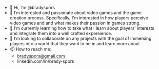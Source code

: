 - 👋 Hi, I’m @bradyspors
- 👀 I’m interested and passionate about video games and the game creation process. Specifically, I'm interested in how players perceive video games and and what makes their passion in games strong.
- 🌱 I’m currently learning how to take what I learn about players' interests and integrate them into a well crafted expereience.
- 💞️ I’m looking to collaborate on any projects with the goal of immersing players into a world that they want to be in and learn more about.
- 📫 How to reach me:
  - bradyspors@gmail.com
  - linkedin.com/in/brady-spors
